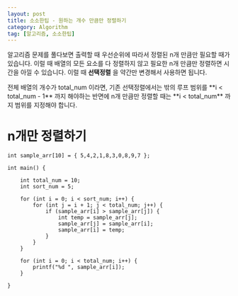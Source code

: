```yaml
---
layout: post
title: 소소한팁 - 원하는 개수 만큼만 정렬하기
category: Algorithm
tag: [알고리즘, 소소한팁]
---
```


알고리즘 문제를 풀다보면 출력할 때 우선순위에 따라서 정렬된 n개 만큼만 필요할 때가 있습니다. 이럴 때 배열의 모든 요소를 다 정렬하지 않고 필요한 n개 만큼만 정렬하면 시간을 아낄 수 있습니다. 이럴 때 **선택정렬** 을 약간만 변경해서 사용하면 됩니다.

<div class="message">
전체 배열의 개수가 total_num 이라면, 기존 선택정렬에서는 밖의 루프 범위를 **i < total_num - 1** 까지 해야하는 반면에 n개 만큼만 정렬할 때는 **i < total_num** 까지 범위를 지정해야 합니다. 
</div>

# n개만 정렬하기
```
int sample_arr[10] = { 5,4,2,1,8,3,0,8,9,7 };

int main() {
	
	int total_num = 10;
	int sort_num = 5;

	for (int i = 0; i < sort_num; i++) {
		for (int j = i + 1; j < total_num; j++) {
			if (sample_arr[i] > sample_arr[j]) {
				int temp = sample_arr[j];
				sample_arr[j] = sample_arr[i];
				sample_arr[i] = temp;
			}
		}
	}

	for (int i = 0; i < total_num; i++) {
		printf("%d ", sample_arr[i]);
	}

}
```